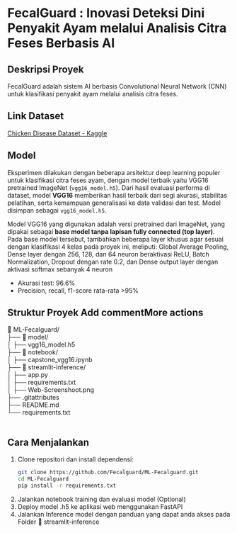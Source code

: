 # FecalGuard : **Inovasi Deteksi Dini Penyakit Ayam melalui Analisis Citra Feses Berbasis AI**

## Deskripsi Proyek  
FecalGuard adalah sistem AI berbasis Convolutional Neural Network (CNN) untuk klasifikasi penyakit ayam melalui analisis citra feses. 

## Link Dataset
[Chicken Disease Dataset - Kaggle](https://www.kaggle.com/datasets/allandclive/chicken-disease-1)

## Model  
Eksperimen dilakukan dengan beberapa arsitektur deep learning populer untuk klasifikasi citra feses ayam, dengan model terbaik yaitu VGG16 pretrained ImageNet (`vgg16_model.h5`). Dari hasil evaluasi performa di dataset, model **VGG16** memberikan hasil terbaik dari segi akurasi, stabilitas pelatihan, serta kemampuan generalisasi ke data validasi dan test. Model disimpan sebagai `vgg16_model.h5`.

Model VGG16 yang digunakan adalah versi pretrained dari ImageNet, yang dipakai sebagai **base model tanpa lapisan fully connected (top layer)**. Pada base model tersebut, tambahkan beberapa layer khusus agar sesuai dengan klasifikasi 4 kelas pada proyek ini, meliputi: Global Average Pooling, Dense layer dengan 256, 128, dan 64 neuron beraktivasi ReLU, Batch Normalization, Dropout dengan rate 0.2, dan Dense output layer dengan aktivasi softmax sebanyak 4 neuron

- Akurasi test: 96.6%  
- Precision, recall, f1-score rata-rata >95%

## Struktur Proyek  Add commentMore actions
📁 ML-Fecalguard/</br>
├── 📁 model/</br>
│   ├── vgg16_model.h5</br>
├── 📁 notebook/</br>
│   ├── capstone_vgg16.ipynb</br>
├── 📁 streamlit-inference/</br>
│   ├── app.py</br>
│   ├── requirements.txt</br>
│   ├── Web-Screenshoot.png</br>
├── .gitattributes</br>
├── README.md</br>
└── requirements.txt</br></br>

## Cara Menjalankan  
1. Clone repositori dan install dependensi:  
   ```bash
   git clone https://github.com/Fecalguard/ML-Fecalguard.git
   cd ML-Fecalguard
   pip install -r requirements.txt
   ```
2. Jalankan notebook training dan evaluasi model (Optional)
3. Deploy model .h5 ke aplikasi web menggunakan FastAPI
4. Jalankan Inference model dengan panduan yang dapat anda akses pada Folder 📁 streamlit-inference

